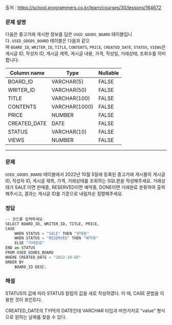 출처 : https://school.programmers.co.kr/learn/courses/30/lessons/164672

### **문제 설명**

다음은 중고거래 게시판 정보를 담은 `USED_GOODS_BOARD` 테이블입니다. `USED_GOODS_BOARD` 테이블은 다음과 같으며 `BOARD_ID`, `WRITER_ID`, `TITLE`, `CONTENTS`, `PRICE`, `CREATED_DATE`, `STATUS`, `VIEWS`은 게시글 ID, 작성자 ID, 게시글 제목, 게시글 내용, 가격, 작성일, 거래상태, 조회수를 의미합니다.

| Column name | Type | Nullable |
| --- | --- | --- |
| BOARD_ID | VARCHAR(5) | FALSE |
| WRITER_ID | VARCHAR(50) | FALSE |
| TITLE | VARCHAR(100) | FALSE |
| CONTENTS | VARCHAR(1000) | FALSE |
| PRICE | NUMBER | FALSE |
| CREATED_DATE | DATE | FALSE |
| STATUS | VARCHAR(10) | FALSE |
| VIEWS | NUMBER | FALSE |

---

### 문제

`USED_GOODS_BOARD` 테이블에서 2022년 10월 5일에 등록된 중고거래 게시물의 게시글 ID, 작성자 ID, 게시글 제목, 가격, 거래상태를 조회하는 SQL문을 작성해주세요. 거래상태가 SALE 이면 판매중, RESERVED이면 예약중, DONE이면 거래완료 분류하여 출력해주시고, 결과는 게시글 ID를 기준으로 내림차순 정렬해주세요.

### 정답

```python
-- 코드를 입력하세요
SELECT BOARD_ID, WRITER_ID, TITLE, PRICE, 
CASE 
    WHEN STATUS = "SALE" THEN "판매중"
    WHEN STATUS = "RESERVED" THEN "예약중"
    ELSE "거래완료"
END as STATUS
FROM USED_GOODS_BOARD
WHERE CREATED_DATE = "2022-10-05"
ORDER BY
    BOARD_ID DESC;
```

### 해설

STATUS의 값에 따라 STATUS 칼럼의 값을 새로 작성하였다. 이 때, CASE 문법을 이용한 것이 포인트다.

CREATED_DATE의 TYPE의 DATE인데 VARCHAR 타입과 마찬가지로 “value” 형식으로 원하는 날짜를 찾을 수 있다.
